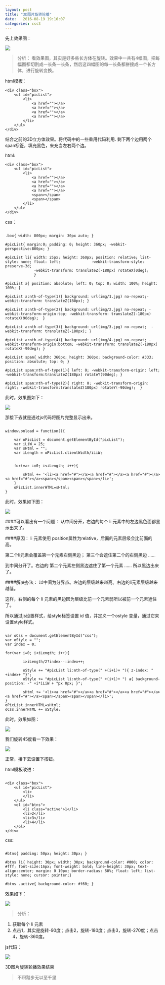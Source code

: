 ```yaml
---
layout: post
title: "3D图片旋转轮播"
date:   2016-08-19 19:16:07
categories: css3
---
```


先上效果图：

![](http://upload-images.jianshu.io/upload_images/2376873-a424f4e25b7cac62.gif?imageMogr2/auto-orient/strip)

>分析：
看效果图，其实是好多些长方体在旋转。效果中一共有4幅图，把每幅图都切割成一长条一长条，然后这四幅图的每一长条都拼接成一个长方体，进行旋转变换。

html模板：

```
<div class="box">
	<ul id="picList">
		<li>
			<a href=""></a>
			<a href=""></a>
			<a href=""></a>
			<a href=""></a>
		</li>
	</ul>
</div>

```

结合之前的3D立方体效果。将代码中的一些重用代码利用.
剩下两个边用两个span标签，填充黑色，来充当左右两个边。

html:

```
<div class="box">
	<ul id="picList">
		<li>
			<a href=""></a>
			<a href=""></a>
			<a href=""></a>
			<a href=""></a>
            <span></span>
            <span></span>
		</li>
	</ul>
</div>
```

css：
```

.box{ width: 800px; margin: 30px auto; }

#picList{ margin:0; padding: 0; height: 360px; -webkit-perspective:800px; }

#picList li{ width: 25px; height: 360px; position: relative; list-style: none; float: left;				 -webkit-transform-style: preserve-3d;
			 -webkit-transform: translateZ(-180px) rotateX(0deg);
			 }

#picList a{ position: absolute; left: 0; top: 0; width: 100%; height: 100%; }

#picList a:nth-of-type(1){ background: url(img/1.jpg) no-repeat;-webkit-transform: translateZ(180px); }

#picList a:nth-of-type(2){ background: url(img/2.jpg) no-repeat; -webkit-transform-origin:top; -webkit-transform: translateZ(-180px) rotateX(90deg);  }

#picList a:nth-of-type(3){ background: url(img/3.jpg) no-repeat;  -webkit-transform: translateZ(-180px); }

#picList a:nth-of-type(4){ background: url(img/4.jpg) no-repeat; -webkit-transform-origin:bottom; -webkit-transform: translateZ(-180px) rotateX(-90deg); }

#picList span{ width: 360px; height: 360px; background-color: #333; position: absolute; top: 0; }

#picList span:nth-of-type(1){ left: 0; -webkit-transform-origin: left; -webkit-transform:translateZ(180px) rotateY(90deg); }

#picList span:nth-of-type(2){ right: 0; -webkit-transform-origin: right; -webkit-transform:translateZ(180px) rotateY(-90deg);  }
```

此时，效果图如下：

![](http://upload-images.jianshu.io/upload_images/2376873-881e7281ad7aa8b5.png?imageMogr2/auto-orient/strip%7CimageView2/2/w/1240)

那接下去就是通过js代码将图片完整显示出来。

```

window.onload = function(){

	var oPicList = document.getElementById("picList");
	var iLiW = 25;
	var sHtml = "";
	var iLength = oPicList.clientWidth/iLiW;


	for(var i=0; i<iLength; i++){

		sHtml += '<li><a href="#"></a><a href="#"></a><a href="#"></a><a href="#"></a><span></span><span></span></li>';
	}
	oPicList.innerHTML=sHtml;
}
```

此时，效果如下图：

![](http://upload-images.jianshu.io/upload_images/2376873-f973af264a08d8db.png?imageMogr2/auto-orient/strip%7CimageView2/2/w/1240)

####可以看出有一个问题：
  从中间分开，右边的每个 li 元素中的左边黑色面都显示出来了。

####原因：
li 元素使用 position属性为relative，后面的元素层级会比前面的高。

第二个li元素会覆盖第一个元素右侧黑边； 第三个会遮住第二个的右侧黑边  ......

到中间分开了。右边的 第二个元素左侧黑边遮住了第一个元素 ......
所以黑边出来了。

####解决办法：
以中间为分界点。左边的层级越来越高。右边的li元素层级越来越低。

这样，右侧的每个 li  元素的黑边因为层级比前一个元素弱所以被前一个元素遮住了。

所以通过js设置样式，给style标签设置 id 值，并定义一个ostyle 变量，通过它来设置style样式。

```

var oCss = document.getElementById("css");
var oStyle = "";
var index = 0;

for(var i=0; i<iLength; i++){

		i>iLength/2?index--:index++;

		oStyle += "#picList li:nth-of-type(" +(i+1)+ "){ z-index: " +index+ "}";
		oStyle += "#picList li:nth-of-type(" +(i+1)+ ") a{ background-position: -" +i*iLiW + "px 0px; }";

		sHtml += '<li><a href="#"></a><a href="#"></a><a href="#"></a><a href="#"></a><span></span><span></span></li>';
}
oPicList.innerHTML=sHtml;
oCss.innerHTML += oStyle;

```


此时，效果如图：

![](http://upload-images.jianshu.io/upload_images/2376873-9fbc49efdbefebf8.png?imageMogr2/auto-orient/strip%7CimageView2/2/w/1240)

我们旋转45度看一下效果：

![](http://upload-images.jianshu.io/upload_images/2376873-6ccb4f2e7fac1aa3.png?imageMogr2/auto-orient/strip%7CimageView2/2/w/1240)

正常，接下去设置下按钮。

html模板改进：

```

<div class="box">
	<ul id="picList">
		<li>
		</li>
	</ul>
	<ol id="btns">
		<li class="active">1</li>
		<li>2</li>
		<li>3</li>
		<li>4</li>
	</ol>
</div>

```

css:

```

#btns{ padding: 50px; height: 30px; }

#btns li{ height: 30px; width: 30px; background-color: #000; color: #fff; font-size:16px; font-weight: bold; line-height: 30px; text-align:center; margin: 0 10px; border-radius: 50%; float: left; list-style: none; cursor: pointer;}

#btns .active{ background-color: #f60; }

```

效果如下：

![](http://upload-images.jianshu.io/upload_images/2376873-8ae74e222ce2352e.png?imageMogr2/auto-orient/strip%7CimageView2/2/w/1240)


>分析：
1.  获取每个 li 元素
2.  点击1，其实是旋转-90度；点击2，旋转-180度；点击3，旋转-270度；点击4，旋转-360度。

js代码：


![](http://upload-images.jianshu.io/upload_images/2376873-4f91d5abb25e6a2d.png?imageMogr2/auto-orient/strip%7CimageView2/2/w/1240)

3D图片旋转轮播效果结束



>不积跬步无以至千里
